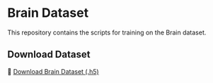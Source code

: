 # Brain Dataset

This repository contains the scripts for training on the Brain dataset.

## Download Dataset

🔗 [Download Brain Dataset (.h5)](https://drive.google.com/uc?export=download&id=1VJjdcQMYZP_XkUTHppBZdWaCtZihhDSR)
